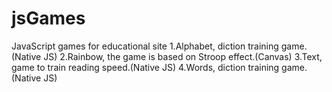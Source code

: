 # jsGames
JavaScript games for educational site
1.Alphabet, diction training game.(Native JS)
2.Rainbow, the game is based on Stroop effect.(Canvas)
3.Text, game to train reading speed.(Native JS)
4.Words, diction training game.(Native JS)
